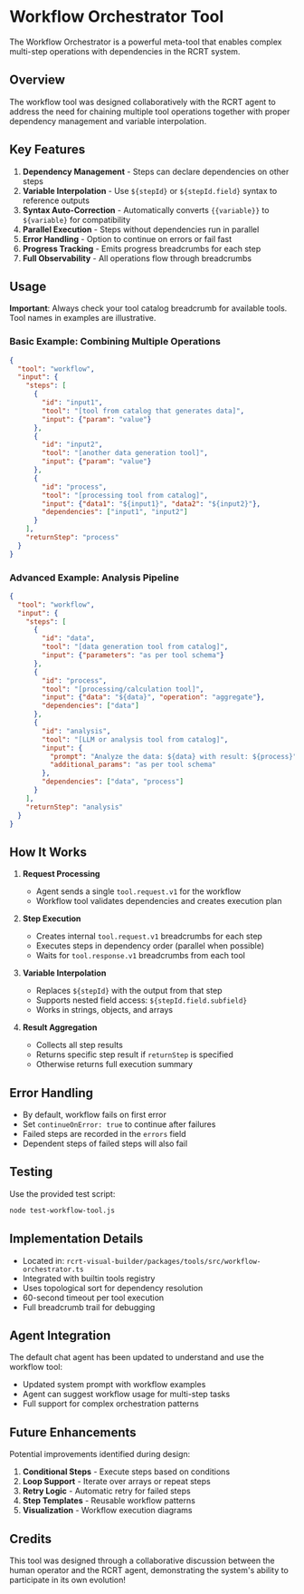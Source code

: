 # Workflow Orchestrator Tool

The Workflow Orchestrator is a powerful meta-tool that enables complex multi-step operations with dependencies in the RCRT system.

## Overview

The workflow tool was designed collaboratively with the RCRT agent to address the need for chaining multiple tool operations together with proper dependency management and variable interpolation.

## Key Features

1. **Dependency Management** - Steps can declare dependencies on other steps
2. **Variable Interpolation** - Use `${stepId}` or `${stepId.field}` syntax to reference outputs
3. **Syntax Auto-Correction** - Automatically converts `{{variable}}` to `${variable}` for compatibility
4. **Parallel Execution** - Steps without dependencies run in parallel
5. **Error Handling** - Option to continue on errors or fail fast
6. **Progress Tracking** - Emits progress breadcrumbs for each step
7. **Full Observability** - All operations flow through breadcrumbs

## Usage

**Important**: Always check your tool catalog breadcrumb for available tools. Tool names in examples are illustrative.

### Basic Example: Combining Multiple Operations

```json
{
  "tool": "workflow",
  "input": {
    "steps": [
      {
        "id": "input1",
        "tool": "[tool from catalog that generates data]",
        "input": {"param": "value"}
      },
      {
        "id": "input2",
        "tool": "[another data generation tool]",
        "input": {"param": "value"}
      },
      {
        "id": "process",
        "tool": "[processing tool from catalog]",
        "input": {"data1": "${input1}", "data2": "${input2}"},
        "dependencies": ["input1", "input2"]
      }
    ],
    "returnStep": "process"
  }
}
```

### Advanced Example: Analysis Pipeline

```json
{
  "tool": "workflow",
  "input": {
    "steps": [
      {
        "id": "data",
        "tool": "[data generation tool from catalog]",
        "input": {"parameters": "as per tool schema"}
      },
      {
        "id": "process",
        "tool": "[processing/calculation tool]",
        "input": {"data": "${data}", "operation": "aggregate"},
        "dependencies": ["data"]
      },
      {
        "id": "analysis",
        "tool": "[LLM or analysis tool from catalog]",
        "input": {
          "prompt": "Analyze the data: ${data} with result: ${process}",
          "additional_params": "as per tool schema"
        },
        "dependencies": ["data", "process"]
      }
    ],
    "returnStep": "analysis"
  }
}
```

## How It Works

1. **Request Processing**
   - Agent sends a single `tool.request.v1` for the workflow
   - Workflow tool validates dependencies and creates execution plan

2. **Step Execution**
   - Creates internal `tool.request.v1` breadcrumbs for each step
   - Executes steps in dependency order (parallel when possible)
   - Waits for `tool.response.v1` breadcrumbs from each tool

3. **Variable Interpolation**
   - Replaces `${stepId}` with the output from that step
   - Supports nested field access: `${stepId.field.subfield}`
   - Works in strings, objects, and arrays

4. **Result Aggregation**
   - Collects all step results
   - Returns specific step result if `returnStep` is specified
   - Otherwise returns full execution summary

## Error Handling

- By default, workflow fails on first error
- Set `continueOnError: true` to continue after failures
- Failed steps are recorded in the `errors` field
- Dependent steps of failed steps will also fail

## Testing

Use the provided test script:

```bash
node test-workflow-tool.js
```

## Implementation Details

- Located in: `rcrt-visual-builder/packages/tools/src/workflow-orchestrator.ts`
- Integrated with builtin tools registry
- Uses topological sort for dependency resolution
- 60-second timeout per tool execution
- Full breadcrumb trail for debugging

## Agent Integration

The default chat agent has been updated to understand and use the workflow tool:

- Updated system prompt with workflow examples
- Agent can suggest workflow usage for multi-step tasks
- Full support for complex orchestration patterns

## Future Enhancements

Potential improvements identified during design:

1. **Conditional Steps** - Execute steps based on conditions
2. **Loop Support** - Iterate over arrays or repeat steps
3. **Retry Logic** - Automatic retry for failed steps
4. **Step Templates** - Reusable workflow patterns
5. **Visualization** - Workflow execution diagrams

## Credits

This tool was designed through a collaborative discussion between the human operator and the RCRT agent, demonstrating the system's ability to participate in its own evolution!
